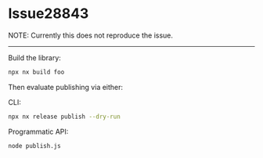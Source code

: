 # Issue28843

NOTE: Currently this does not reproduce the issue.

---

Build the library:

```sh
npx nx build foo
```

Then evaluate publishing via either:

CLI:

```sh
npx nx release publish --dry-run
```

Programmatic API:

```sh
node publish.js
```

